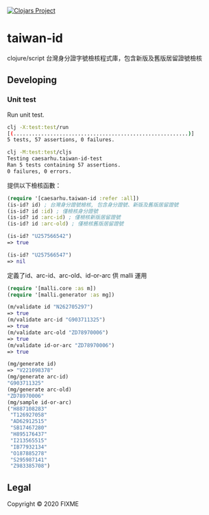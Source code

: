 
[![Clojars Project](https://img.shields.io/clojars/v/net.clojars.caesarhu/taiwan-id.svg)](https://clojars.org/net.clojars.caesarhu/taiwan-id)


# taiwan-id

clojure/script 台灣身分證字號檢核程式庫，包含新版及舊版居留證號檢核

## Developing

### Unit test

Run unit test.

```bash
clj -X:test:test/run
[(.........................................................)]
5 tests, 57 assertions, 0 failures.

clj -M:test:test/cljs
Testing caesarhu.taiwan-id-test
Ran 5 tests containing 57 assertions.
0 failures, 0 errors.
```

提供以下檢核函數：

```clojure
(require '[caesarhu.taiwan-id :refer :all])
(is-id? id) ; 台灣身分證號檢核, 包含身分證號、新版及舊版居留證號
(is-id? id :id) ; 僅檢核身分證號
(is-id? id :arc-id) ; 僅檢核新版居留證號
(is-id? id :arc-old) ; 僅檢核舊版居留證號

(is-id? "U257566542")
=> true

(is-id? "U257566547")
=> nil
```

定義了id、arc-id、arc-old、id-or-arc 供 malli 運用

```clojure
(require '[malli.core :as m])
(require '[malli.generator :as mg])

(m/validate id "N262705297")
=> true
(m/validate arc-id "G903711325")
=> true
(m/validate arc-old "ZD78970006")
=> true
(m/validate id-or-arc "ZD78970006")
=> true

(mg/generate id)
=> "V221098378"
(mg/generate arc-id)
"G903711325"
(mg/generate arc-old)
"ZD78970006"
(mg/sample id-or-arc)
("H887108283"
 "T126927058"
 "AD62912515"
 "SB17467280"
 "H895176437"
 "I213565515"
 "IB77932134"
 "O187885278"
 "S295987141"
 "Z983385708")
```

## Legal

Copyright © 2020 FIXME